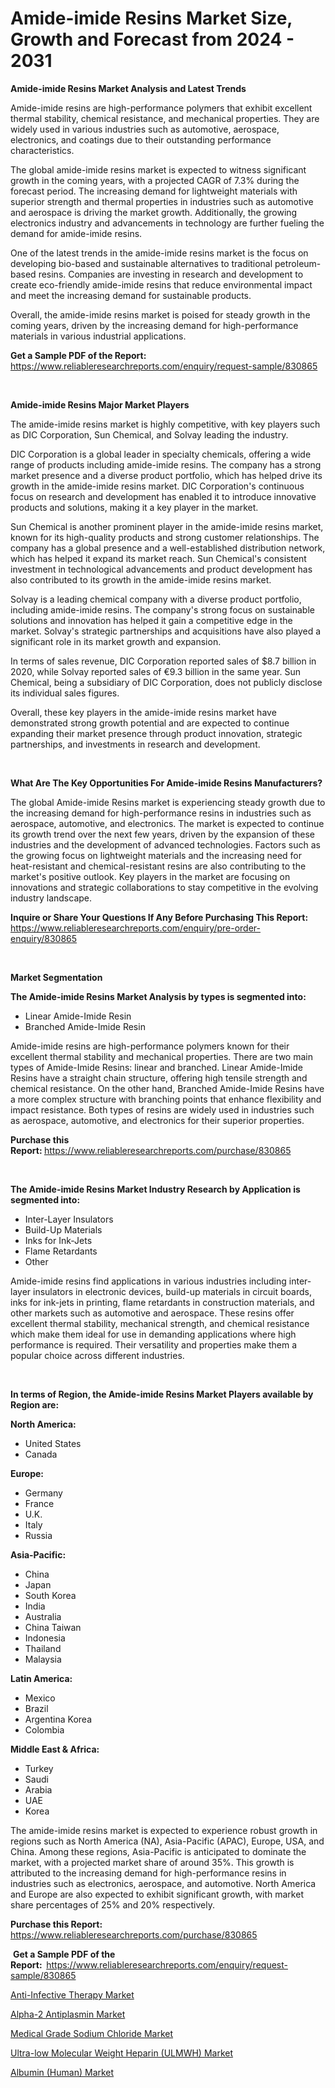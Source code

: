 <p><h1>Amide-imide Resins Market Size, Growth and Forecast from 2024 - 2031</h1></p><p><strong>Amide-imide Resins Market Analysis and Latest Trends</strong></p>
<p><p>Amide-imide resins are high-performance polymers that exhibit excellent thermal stability, chemical resistance, and mechanical properties. They are widely used in various industries such as automotive, aerospace, electronics, and coatings due to their outstanding performance characteristics.</p><p>The global amide-imide resins market is expected to witness significant growth in the coming years, with a projected CAGR of 7.3% during the forecast period. The increasing demand for lightweight materials with superior strength and thermal properties in industries such as automotive and aerospace is driving the market growth. Additionally, the growing electronics industry and advancements in technology are further fueling the demand for amide-imide resins.</p><p>One of the latest trends in the amide-imide resins market is the focus on developing bio-based and sustainable alternatives to traditional petroleum-based resins. Companies are investing in research and development to create eco-friendly amide-imide resins that reduce environmental impact and meet the increasing demand for sustainable products.</p><p>Overall, the amide-imide resins market is poised for steady growth in the coming years, driven by the increasing demand for high-performance materials in various industrial applications.</p></p>
<p><strong>Get a Sample PDF of the Report:&nbsp;</strong> <a href="https://www.reliableresearchreports.com/enquiry/request-sample/830865">https://www.reliableresearchreports.com/enquiry/request-sample/830865</a></p>
<p>&nbsp;</p>
<p><strong>Amide-imide Resins Major Market Players</strong></p>
<p><p>The amide-imide resins market is highly competitive, with key players such as DIC Corporation, Sun Chemical, and Solvay leading the industry. </p><p>DIC Corporation is a global leader in specialty chemicals, offering a wide range of products including amide-imide resins. The company has a strong market presence and a diverse product portfolio, which has helped drive its growth in the amide-imide resins market. DIC Corporation's continuous focus on research and development has enabled it to introduce innovative products and solutions, making it a key player in the market.</p><p>Sun Chemical is another prominent player in the amide-imide resins market, known for its high-quality products and strong customer relationships. The company has a global presence and a well-established distribution network, which has helped it expand its market reach. Sun Chemical's consistent investment in technological advancements and product development has also contributed to its growth in the amide-imide resins market.</p><p>Solvay is a leading chemical company with a diverse product portfolio, including amide-imide resins. The company's strong focus on sustainable solutions and innovation has helped it gain a competitive edge in the market. Solvay's strategic partnerships and acquisitions have also played a significant role in its market growth and expansion.</p><p>In terms of sales revenue, DIC Corporation reported sales of $8.7 billion in 2020, while Solvay reported sales of €9.3 billion in the same year. Sun Chemical, being a subsidiary of DIC Corporation, does not publicly disclose its individual sales figures. </p><p>Overall, these key players in the amide-imide resins market have demonstrated strong growth potential and are expected to continue expanding their market presence through product innovation, strategic partnerships, and investments in research and development.</p></p>
<p>&nbsp;</p>
<p><strong>What Are The Key Opportunities For Amide-imide Resins Manufacturers?</strong></p>
<p><p>The global Amide-imide Resins market is experiencing steady growth due to the increasing demand for high-performance resins in industries such as aerospace, automotive, and electronics. The market is expected to continue its growth trend over the next few years, driven by the expansion of these industries and the development of advanced technologies. Factors such as the growing focus on lightweight materials and the increasing need for heat-resistant and chemical-resistant resins are also contributing to the market's positive outlook. Key players in the market are focusing on innovations and strategic collaborations to stay competitive in the evolving industry landscape.</p></p>
<p><strong>Inquire or Share Your Questions If Any Before Purchasing This Report:</strong> <a href="https://www.reliableresearchreports.com/enquiry/pre-order-enquiry/830865">https://www.reliableresearchreports.com/enquiry/pre-order-enquiry/830865</a></p>
<p>&nbsp;</p>
<p><strong>Market Segmentation</strong></p>
<p><strong>The Amide-imide Resins Market Analysis by types is segmented into:</strong></p>
<p><ul><li>Linear Amide-Imide Resin</li><li>Branched Amide-Imide Resin</li></ul></p>
<p><p>Amide-imide resins are high-performance polymers known for their excellent thermal stability and mechanical properties. There are two main types of Amide-Imide Resins: linear and branched. Linear Amide-Imide Resins have a straight chain structure, offering high tensile strength and chemical resistance. On the other hand, Branched Amide-Imide Resins have a more complex structure with branching points that enhance flexibility and impact resistance. Both types of resins are widely used in industries such as aerospace, automotive, and electronics for their superior properties.</p></p>
<p><strong>Purchase this Report:&nbsp;</strong><a href="https://www.reliableresearchreports.com/purchase/830865">https://www.reliableresearchreports.com/purchase/830865</a></p>
<p>&nbsp;</p>
<p><strong>The Amide-imide Resins Market Industry Research by Application is segmented into:</strong></p>
<p><ul><li>Inter-Layer Insulators</li><li>Build-Up Materials</li><li>Inks for Ink-Jets</li><li>Flame Retardants</li><li>Other</li></ul></p>
<p><p>Amide-imide resins find applications in various industries including inter-layer insulators in electronic devices, build-up materials in circuit boards, inks for ink-jets in printing, flame retardants in construction materials, and other markets such as automotive and aerospace. These resins offer excellent thermal stability, mechanical strength, and chemical resistance which make them ideal for use in demanding applications where high performance is required. Their versatility and properties make them a popular choice across different industries.</p></p>
<p>&nbsp;</p>
<p><strong>In terms of Region, the Amide-imide Resins Market Players available by Region are:</strong></p>
<p>
    <p> <strong> North America: </strong>
        <ul>
            <li>United States</li>
            <li>Canada</li>
        </ul>
        </p> 
    <p> <strong> Europe: </strong>
        <ul>
            <li>Germany</li>
            <li>France</li>
            <li>U.K.</li>
            <li>Italy</li>
            <li>Russia</li>
        </ul>
        </p> 
    <p> <strong> Asia-Pacific: </strong>
        <ul>
            <li>China</li>
            <li>Japan</li>
            <li>South Korea</li>
            <li>India</li>
            <li>Australia</li>
            <li>China Taiwan</li>
            <li>Indonesia</li>
            <li>Thailand</li>
            <li>Malaysia</li>
        </ul>
        </p> 
    <p> <strong> Latin America: </strong>
        <ul>
            <li>Mexico</li>
            <li>Brazil</li>
            <li>Argentina Korea</li>
            <li>Colombia</li>
        </ul>
        </p> 
    <p> <strong> Middle East & Africa: </strong>
        <ul>
            <li>Turkey</li>
            <li>Saudi</li>
            <li>Arabia</li>
            <li>UAE</li>
            <li>Korea</li>
        </ul>
    </p>
    </p>
<p><p>The amide-imide resins market is expected to experience robust growth in regions such as North America (NA), Asia-Pacific (APAC), Europe, USA, and China. Among these regions, Asia-Pacific is anticipated to dominate the market, with a projected market share of around 35%. This growth is attributed to the increasing demand for high-performance resins in industries such as electronics, aerospace, and automotive. North America and Europe are also expected to exhibit significant growth, with market share percentages of 25% and 20% respectively.</p></p>
<p><strong>Purchase this Report: </strong><a href="https://www.reliableresearchreports.com/purchase/830865">https://www.reliableresearchreports.com/purchase/830865</a></p>
<p>&nbsp;<strong>Get a Sample PDF of the Report:&nbsp;&nbsp;</strong><a href="https://www.reliableresearchreports.com/enquiry/request-sample/830865">https://www.reliableresearchreports.com/enquiry/request-sample/830865</a></p>
<p><strong></strong></p>
<p><p><a href="https://medium.com/@jamesburns39/anti-infective-therapy-market-research-report-its-history-and-forecast-2024-to-2031-2321e3211d13">Anti-Infective Therapy Market</a></p><p><a href="https://medium.com/@jamesburns39/alpha-2-antiplasmin-nbsp-market-focuses-on-market-share-size-and-projected-forecast-till-2031-4b98fea2747b">Alpha-2 Antiplasmin Market</a></p><p><a href="https://medium.com/@jamesburns39/medical-grade-sodium-chloride-nbsp-market-focuses-on-market-share-size-and-projected-forecast-till-36a054e1ddf3">Medical Grade Sodium Chloride Market</a></p><p><a href="https://medium.com/@jamesburns39/ultra-low-molecular-weight-heparin-ulmwh-market-report-reveals-the-latest-trends-and-growth-2081e7d719cb">Ultra-low Molecular Weight Heparin (ULMWH) Market</a></p><p><a href="https://medium.com/@jamesburns39/albumin-human-market-share-evolution-and-market-growth-trends-2024-2031-7dfde9aa18d6">Albumin (Human) Market</a></p></p>